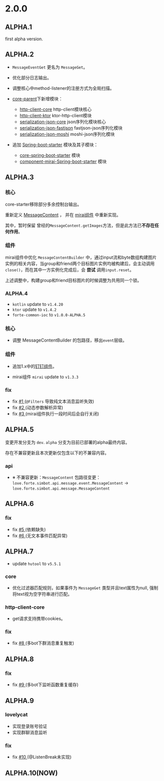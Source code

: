 # 2.0.0
## ALPHA.1
first alpha version.


## ALPHA.2
- `MessageEventGet` 更名为 `MessageGet`。

- 优化部分日志输出。
- 调整核心中method-listener的注册方式为全局扫描。

- [core-parent](./core-parent)下新增模块：
    - [http-client-core](./core-parent/http-client-core) http-client模块核心
    - [http-client-ktor](./core-parent/http-client-ktor) ktor-http-client模块
    - [serialization-json-core](./core-parent/serialization-json-core) json序列化模块核心
    - [serialization-json-fastjson](./core-parent/serialization-json-fastjson) fastjson-json序列化模块
    - [serialization-json-moshi](./core-parent/serialization-json-moshi) moshi-json序列化模块

- 追加 [Spring-boot-starter](./spring-boot-starter) 模块及其子模块：
    - [core-spring-boot-starter](./spring-boot-starter/core-spring-boot-starter) 模块
    - [component-mirai-Spring-boot-starter](./spring-boot-starter/component-mirai-spring-boot-starter) 模块


## ALPHA.3

### 核心

core-starter移除部分多余控制台输出。

重新定义 [MessageContent](./core-parent/api/src/main/java/love/forte/simbot/api/message/events/MessageContent.kt) ，
并在 [mirai组件](./component-parent/component-mirai) 中重新实现。 

其中，暂时保留 曾经的`MessageContent.getImages`方法，但是此方法已**不存在任何作用**。

### 组件

mirai组件中优化 `MessageContentBuilder` 中，通过input流和byte数组构建图片实例的相关内容，当group和friend两个目标图片实例均被构建后，会主动调用`close()`，而在其中一方实例化完成后，会 **尝试** 调用`input.reset`。
 
上述调整中，构建group和friend目标图片的时候调整为共用同一个锁。 



### ALPHA.4

- `kotlin` update to `v1.4.20`
- `ktor` update to `v1.4.2`
- `forte-common-ioc` to `v1.0.0-ALPHA.5`

### 核心

- 调整 MessageContentBuilder 的包路径，移出`event`层级。

### 组件

- 追加1.x中的[钉钉组件](./component-parent/component-ding)。

- mirai组件 `mirai` update to `v1.3.3`


### fix

- fix [#1 ](https://github.com/ForteScarlet/simpler-robot/issues/1) (`@Filters` 导致纯文本消息监听失效)
- fix [#2 ](https://github.com/ForteScarlet/simpler-robot/issues/2) (动态参数解析异常)
- fix [#3 ](https://github.com/ForteScarlet/simpler-robot/issues/3) (mirai组件执行一段时间后会自行关闭)


## ALPHA.5

变更开发分支为 `dev`.
`alpha` 分支为目前已部署的alpha最终内容。


存在不兼容更新且本次更新仅包含以下的不兼容内容。
### api
- ※ 不兼容更新：`MessageContent` 包路径变更：`love.forte.simbot.api.message.event.MessageContent` -> `love.forte.simbot.api.message.MessageContent`


## ALPHA.6

### fix
- fix [#5 ](https://github.com/ForteScarlet/simpler-robot/issues/5) (依赖缺失)
- fix [#6 ](https://github.com/ForteScarlet/simpler-robot/issues/6) (无文本事件匹配异常)



## ALPHA.7

- update `hutool` to `v5.5.1`

### core
- 优化过滤器匹配规则，如果事件为 `MessageGet` 类型并且text属性为null, 强制将text视为空字符串进行匹配。

### http-client-core
- get请求支持携带cookies。

### fix 
- fix [#8 ](https://github.com/ForteScarlet/simpler-robot/issues/8) (多bot下群消息重复触发)


## ALPHA.8 

### fix
- fix [#9 ](https://github.com/ForteScarlet/simpler-robot/issues/9) (多bot下监听函数重复缓存)


## ALPHA.9

### lovelycat 
- 实现登录账号验证
- 实现群聊消息监听

### fix 
- fix [#10 ](https://github.com/ForteScarlet/simpler-robot/issues/10) (@ListenBreak未实现)

## ALPHA.10(NOW)

